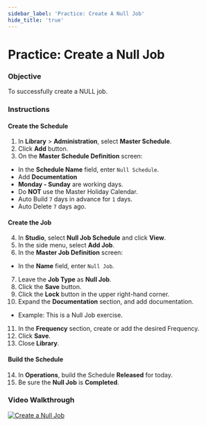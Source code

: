```yaml
---
sidebar_label: 'Practice: Create A Null Job'
hide_title: 'true'
---
```


# Practice: Create a Null Job

### Objective

To successfully create a NULL job.

### Instructions

#### Create the Schedule

1.  In **Library** > **Administration**, select **Master Schedule**.
2.  Click **Add** button.
3.  On the **Master Schedule Definition** screen:
  * In the **Schedule Name** field, enter ```Null Schedule```.
  * Add **Documentation**
  * **Monday - Sunday** are working days.
  * Do **NOT** use the Master Holiday Calendar.
  * Auto Build ```7``` days in advance for ```1``` days.
  * Auto Delete ```7``` days ago.

#### Create the Job

4.  In **Studio**, select **Null Job Schedule** and click **View**.
5.  In the side menu, select **Add Job**.
6. In the **Master Job Definition** screen:
  * In the **Name** field, enter ```Null Job```.
7. Leave the **Job Type** as **Null Job**.
8. Click the **Save** button.
9. Click the **Lock** button in the upper right-hand corner.
10. Expand the **Documentation** section, and add documentation. 
  * Example: This is a Null Job exercise.
11. In the **Frequency** section, create or add the desired Frequency.
12. Click **Save**.
13. Close **Library**.

#### Build the Schedule

14. In **Operations**, build the Schedule **Released** for today.
15. Be sure the **Null Job** is **Completed**.

### Video Walkthrough

[![Create a Null Job](../static/img/create-a-null-job.png)](https://sma1980-my.sharepoint.com/:v:/g/personal/rweesner_smatechnologies_com/Eeb6So__CaRGigyMyrqeBD4ByvcKnZWmDn1CnvLmPCgBiA?e=niWoSK&nav=eyJyZWZlcnJhbEluZm8iOnsicmVmZXJyYWxBcHAiOiJTdHJlYW1XZWJBcHAiLCJyZWZlcnJhbFZpZXciOiJTaGFyZURpYWxvZy1MaW5rIiwicmVmZXJyYWxBcHBQbGF0Zm9ybSI6IldlYiIsInJlZmVycmFsTW9kZSI6InZpZXcifX0%3D)